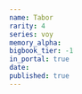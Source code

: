 ```yaml
---
name: Tabor
rarity: 4
series: voy
memory_alpha:
bigbook_tier: -1
in_portal: true
date:
published: true
---
```



